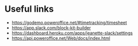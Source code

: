 # Useful links
- https://godemo.poweroffice.net/#timetracking/timesheet
- https://app.slack.com/block-kit-builder
- https://dashboard.heroku.com/apps/jeanette-slack/settings
- https://api.poweroffice.net/Web/docs/index.html
